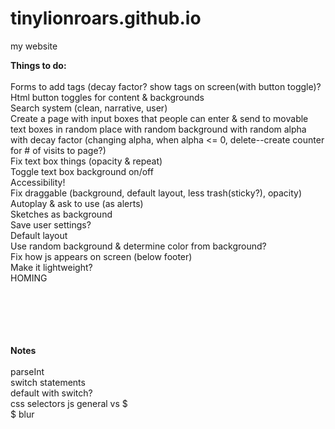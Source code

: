 # tinylionroars.github.io
my website

<b> Things to do: </b> <br><br>
  Forms to add tags (decay factor? show tags on screen(with button toggle)?<br>
  Html button toggles for content & backgrounds<br>
  Search system (clean, narrative, user)<br>
  Create a page with input boxes that people can enter & send to movable text boxes in random place with random background with random alpha with decay factor (changing alpha, when alpha <= 0, delete--create counter for # of visits to page?)<br>
  Fix text box things (opacity & repeat)<br>
  Toggle text box background on/off<br>
  Accessibility!<br>
  Fix draggable (background, default layout, less trash(sticky?), opacity)<br>
  Autoplay & ask to use (as alerts)<br>
  Sketches as background<br>
  Save user settings?<br>
  Default layout<br>
  Use random background & determine color from background?<br>
  Fix how js appears on screen (below footer)<br>
  Make it lightweight?<br>
  HOMING<br>
  
<br><br><br><br><br>
<b>Notes</b><br><br>
  parseInt<br>
  switch statements<br>
  default with switch?<br>
  css selectors js general vs $<br>
  $ blur<br>
  
  
  
  
